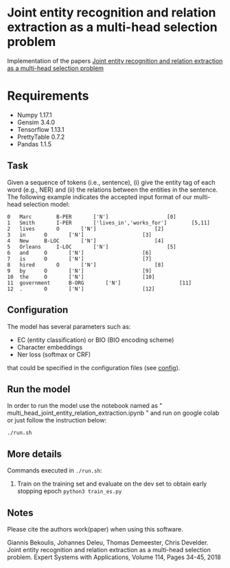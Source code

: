 # Joint entity recognition and relation extraction as a multi-head selection problem

Implementation of the papers
[Joint entity recognition and relation extraction as a multi-head selection problem](https://arxiv.org/abs/1804.07847)

# Requirements
* Numpy 1.17.1
* Gensim 3.4.0
* Tensorflow 1.13.1
* PrettyTable 0.7.2
* Pandas 1.1.5

## Task
Given a sequence of tokens (i.e., sentence), (i) give the entity tag of each word (e.g., NER) and (ii) the relations between the entities in the sentence. The following example indicates the accepted input format of our multi-head selection model:


```
0	Marc		B-PER		['N']					[0]		
1	Smith		I-PER 		['lives_in','works_for']		[5,11]
2 	lives		O		['N']					[2]
3	in		O		['N']					[3]
4	New		B-LOC		['N']					[4]
5	Orleans		I-LOC		['N']					[5] 
6	and		O		['N']					[6]
7	is		O		['N']					[7]
8	hired		O		['N']					[8]
9	by		O		['N']					[9]
10	the		O		['N']					[10]
11  government		B-ORG		['N']					[11]
12	.		O		['N']					[12]
```

## Configuration
The model has several parameters such as: 
* EC (entity classification) or BIO (BIO encoding scheme)
* Character embeddings
* Ner loss (softmax or CRF)

that could be specified in the configuration files (see [config](https://github.com/kedir/Joint-Entity-recognition-and-relation-Extraction-using-joint-neural-model/tree/main/configs/CoNLL04)).

## Run the model

In order to run the model use the notebook named as " multi_head_joint_entity_relation_extraction.ipynb "
and run on google colab or just follow the instruction below:

```
./run.sh
```

## More details
Commands executed in ```./run.sh```:

1. Train on the training set and evaluate on the dev set to obtain early stopping epoch
```python3 train_es.py```

## Notes

Please cite the authors work(paper) when using this software.

Giannis Bekoulis, Johannes Deleu, Thomas Demeester, Chris Develder. Joint entity recognition and relation extraction as a multi-head selection problem. Expert Systems with Applications, Volume 114, Pages 34-45, 2018